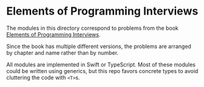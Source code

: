 # Elements of Programming Interviews

The modules in this directory correspond to problems from the book [Elements of Programming Interviews](http://elementsofprogramminginterviews.com).

Since the book has multiple different versions, the problems are arranged by chapter and name rather than by number.

All modules are implemented in Swift or TypeScript. Most of these modules could be written using generics, but this repo favors concrete types to avoid cluttering the code with `<T>`s.
